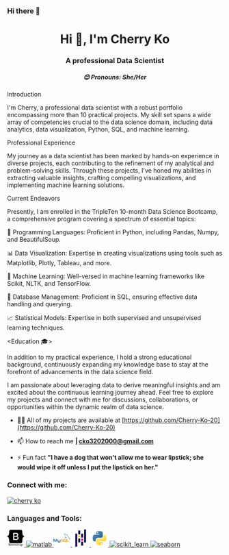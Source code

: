 ### Hi there 👋
<h1 align="center">Hi 👋, I'm Cherry Ko</h1>
<h3 align="center">A professional Data Scientist</h3>
<h5 align="center"> 😊 Pronouns: She/Her</h5> 


Introduction

I'm Cherry, a professional data scientist with a robust portfolio encompassing more than 10 practical projects. My skill set spans a wide array of competencies crucial to the data science domain, including data analytics, data visualization, Python, SQL, and machine learning.

Professional Experience

My journey as a data scientist has been marked by hands-on experience in diverse projects, each contributing to the refinement of my analytical and problem-solving skills. Through these projects, I've honed my abilities in extracting valuable insights, crafting compelling visualizations, and implementing machine learning solutions.

Current Endeavors

Presently, I am enrolled in the TripleTen 10-month Data Science Bootcamp, a comprehensive program covering a spectrum of essential topics:

🐍 Programming Languages: Proficient in Python, including Pandas, Numpy, and BeautifulSoup.

📊 Data Visualization: Expertise in creating visualizations using tools such as Matplotlib, Plotly, Tableau, and more.

🤖 Machine Learning: Well-versed in machine learning frameworks like Scikit, NLTK, and TensorFlow.

💽 Database Management: Proficient in SQL, ensuring effective data handling and querying.

📈 Statistical Models: Expertise in both supervised and unsupervised learning techniques.


<Education 🎓>

In addition to my practical experience, I hold a strong educational background, continuously expanding my knowledge base to stay at the forefront of advancements in the data science field.

I am passionate about leveraging data to derive meaningful insights and am excited about the continuous learning journey ahead. Feel free to explore my projects and connect with me for discussions, collaborations, or opportunities within the dynamic realm of data science.

- 👨‍💻 All of my projects are available at [https://github.com/Cherry-Ko-20](https://github.com/Cherry-Ko-20)

- 📫 How to reach me **| cko3202000@gmail.com**

- ⚡ Fun fact **"I have a dog that won't allow me to wear lipstick; she would wipe it off unless I put the lipstick on her."**

<h3 align="left">Connect with me:</h3>
<p align="left">
<a href="https://linkedin.com/in/cherry ko" target="blank"><img align="center" src="https://raw.githubusercontent.com/rahuldkjain/github-profile-readme-generator/master/src/images/icons/Social/linked-in-alt.svg" alt="cherry ko" height="30" width="40" /></a>
</p>

<h3 align="left">Languages and Tools:</h3>
<p align="left"> <a href="https://getbootstrap.com" target="_blank" rel="noreferrer"> <img src="https://raw.githubusercontent.com/devicons/devicon/master/icons/bootstrap/bootstrap-plain-wordmark.svg" alt="bootstrap" width="40" height="40"/> </a> <a href="https://www.mathworks.com/" target="_blank" rel="noreferrer"> <img src="https://upload.wikimedia.org/wikipedia/commons/2/21/Matlab_Logo.png" alt="matlab" width="40" height="40"/> </a> <a href="https://www.mysql.com/" target="_blank" rel="noreferrer"> <img src="https://raw.githubusercontent.com/devicons/devicon/master/icons/mysql/mysql-original-wordmark.svg" alt="mysql" width="40" height="40"/> </a> <a href="https://pandas.pydata.org/" target="_blank" rel="noreferrer"> <img src="https://raw.githubusercontent.com/devicons/devicon/2ae2a900d2f041da66e950e4d48052658d850630/icons/pandas/pandas-original.svg" alt="pandas" width="40" height="40"/> </a> <a href="https://www.python.org" target="_blank" rel="noreferrer"> <img src="https://raw.githubusercontent.com/devicons/devicon/master/icons/python/python-original.svg" alt="python" width="40" height="40"/> </a> <a href="https://scikit-learn.org/" target="_blank" rel="noreferrer"> <img src="https://upload.wikimedia.org/wikipedia/commons/0/05/Scikit_learn_logo_small.svg" alt="scikit_learn" width="40" height="40"/> </a> <a href="https://seaborn.pydata.org/" target="_blank" rel="noreferrer"> <img src="https://seaborn.pydata.org/_images/logo-mark-lightbg.svg" alt="seaborn" width="40" height="40"/> </a> </p>





